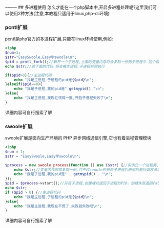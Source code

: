 <head>
     <title>EasySwoole 入门教程|swoole 入门教程|php多进程|fork</title>
     <meta name="keywords" content="EasySwoole 入门教程|swoole 入门教程|php多进程|fork"/>
     <meta name="description" content="EasySwoole 入门教程|swoole 入门教程|php多进程|fork"/>
</head>
---<head>---
## 多进程使用
怎么才能在一个php脚本中,开启多进程处理呢?这里我们可以使用2种方法(注意,本教程只适用于linux,php-cli环境)

### pcntl扩展
pcntl是php官方的多进程扩展,只能在linux环境使用,例如:
```php
<?php
$num=1;
$str="EasySwoole,Easy学swoole\n";
$pid = pcntl_fork();//新开一个子进程,上面的变量内存将会复制一份到子进程中.这个函数,在主进程中返回子进程进程id,在子进程返回0,开启失败在主进程返回-1
echo $str;//这下面的代码,将会被主进程,子进程共同执行

if($pid>0){//主进程代码
    echo "我是主进程,子进程的pid是{$pid}\n";
}elseif($pid==0){
    echo "我是子进程,我的pid是".getmypid()."\n";
}else{
    echo "我是主进程,我现在慌得一批,开启子进程失败了\n";
}
```
详细内容可自行搜索了解

### swoole扩展
swoole扩展是面向生产环境的 PHP 异步网络通信引擎,它也有着进程管理模块
```php
<?php
$num = 1;
$str = "EasySwoole,Easy学swoole\n";

$process = new swoole_process(function () use ($str) {//实例化一个进程类,传入回调函数
    echo $str;//变量内存照常复制一份,只不过swoole的开启子进程后使用的是回调方法运行
    echo "我是子进程,我的pid是" . getmypid() . "\n";
});
$pid = $process->start();//开启子进程,创建成功返回子进程的PID，创建失败返回false。
echo $str;
if ($pid > 0) {//主进程代码
    echo "我是主进程,子进程的pid是{$pid}\n";
}else{
    echo "我是主进程,我现在不慌了,失败就失败吧\n";
}
```
详细内容可自行搜索了解
